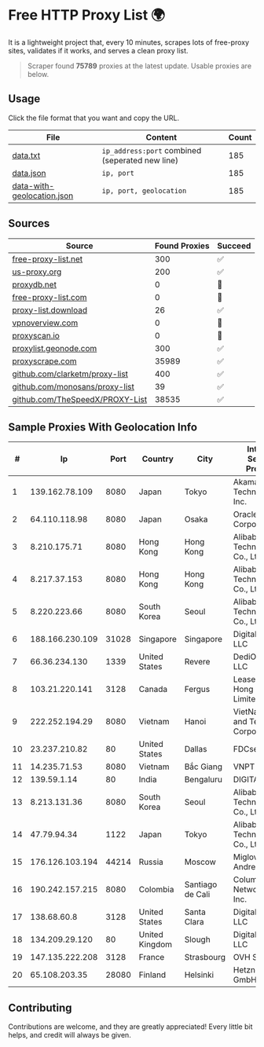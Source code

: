 
# Free HTTP Proxy List 🌍

It is a lightweight project that, every 10 minutes, scrapes lots of free-proxy sites, validates if it works, and serves a clean proxy list.


> Scraper found **75789** proxies at the latest update. Usable proxies are below.

## Usage

Click the file format that you want and copy the URL.


|File|Content|Count|
|----|-------|-----|
|[data.txt](https://raw.githubusercontent.com/themiralay/Proxy-List-World/master/data.txt)|`ip_address:port` combined (seperated new line)|185|
|[data.json](https://raw.githubusercontent.com/themiralay/Proxy-List-World/master/data.json)|`ip, port`|185|
|[data-with-geolocation.json](https://raw.githubusercontent.com/themiralay/Proxy-List-World/master/data-with-geolocation.json)|`ip, port, geolocation`|185|

## Sources

|Source|Found Proxies|Succeed|
|------|-------------|-------|
|[free-proxy-list.net](https://free-proxy-list.net)|300|✅|
|[us-proxy.org](https://www.us-proxy.org)|200|✅|
|[proxydb.net](http://proxydb.net)|0|🚫|
|[free-proxy-list.com](https://free-proxy-list.com/?page=&port=&type%5B%5D=http&type%5B%5D=https&up_time=0&search=Search)|0|🚫|
|[proxy-list.download](https://www.proxy-list.download/HTTP)|26|✅|
|[vpnoverview.com](https://vpnoverview.com/privacy/anonymous-browsing/free-proxy-servers)|0|🚫|
|[proxyscan.io](https://www.proxyscan.io)|0|🚫|
|[proxylist.geonode.com](https://proxylist.geonode.com/api/proxy-list?limit=300&page=1&sort_by=lastChecked&sort_type=desc&protocols=http,https)|300|✅|
|[proxyscrape.com](https://api.proxyscrape.com/v2/?request=displayproxies&protocol=http&timeout=10000&country=all&ssl=all&anonymity=all)|35989|✅|
|[github.com/clarketm/proxy-list](https://raw.githubusercontent.com/clarketm/proxy-list/master/proxy-list-raw.txt)|400|✅|
|[github.com/monosans/proxy-list](https://raw.githubusercontent.com/monosans/proxy-list/main/proxies/http.txt)|39|✅|
|[github.com/TheSpeedX/PROXY-List](https://raw.githubusercontent.com/TheSpeedX/PROXY-List/master/http.txt)|38535|✅|


## Sample Proxies With Geolocation Info

|#|Ip|Port|Country|City|Internet Service Provider|
|-|--|----|-------|----|-------------------------|
|1|139.162.78.109|8080|Japan|Tokyo|Akamai Technologies, Inc.|
|2|64.110.118.98|8080|Japan|Osaka|Oracle Corporation|
|3|8.210.175.71|8080|Hong Kong|Hong Kong|Alibaba (US) Technology Co., Ltd.|
|4|8.217.37.153|8080|Hong Kong|Hong Kong|Alibaba (US) Technology Co., Ltd.|
|5|8.220.223.66|8080|South Korea|Seoul|Alibaba (US) Technology Co., Ltd.|
|6|188.166.230.109|31028|Singapore|Singapore|DigitalOcean, LLC|
|7|66.36.234.130|1339|United States|Revere|DediOutlet, LLC|
|8|103.21.220.141|3128|Canada|Fergus|Leaseweb Hong Kong Limited|
|9|222.252.194.29|8080|Vietnam|Hanoi|VietNam Post and Telecom Corporation|
|10|23.237.210.82|80|United States|Dallas|FDCservers.net|
|11|14.235.71.53|8080|Vietnam|Bắc Giang|VNPT|
|12|139.59.1.14|80|India|Bengaluru|DIGITALOCEAN|
|13|8.213.131.36|8080|South Korea|Seoul|Alibaba (US) Technology Co., Ltd.|
|14|47.79.94.34|1122|Japan|Tokyo|Alibaba (US) Technology Co., Ltd.|
|15|176.126.103.194|44214|Russia|Moscow|Miglovets Egor Andreevich|
|16|190.242.157.215|8080|Colombia|Santiago de Cali|Columbus Networks USA, Inc.|
|17|138.68.60.8|3128|United States|Santa Clara|DigitalOcean, LLC|
|18|134.209.29.120|80|United Kingdom|Slough|DigitalOcean, LLC|
|19|147.135.222.208|3128|France|Strasbourg|OVH SAS|
|20|65.108.203.35|28080|Finland|Helsinki|Hetzner Online GmbH|



## Contributing

Contributions are welcome, and they are greatly appreciated! Every
little bit helps, and credit will always be given.

